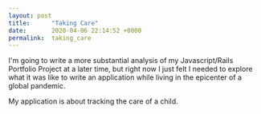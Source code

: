 ```yaml
---
layout: post
title:      "Taking Care"
date:       2020-04-06 22:14:52 +0000
permalink:  taking_care
---
```



I'm going to write a more substantial analysis of my Javascript/Rails Portfolio Project at a later time, but right now I just felt I needed to explore what it was like to write an application while living in the epicenter of a global pandemic.

My application is about tracking the care of a child.  
